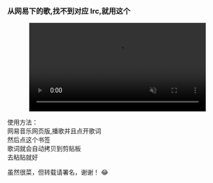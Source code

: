 ### 从网易下的歌,找不到对应 lrc,就用这个

<p style='text-align:center'>
<video   width='80%' autoplay muted controls src='https://pic.leizingyiu.net/%20bookmark%20tools_lrcFromPage.mp4'></video>
</p>

使用方法：  
网易音乐网页版,播歌并且点开歌词  
然后点这个书签    
歌词就会自动拷贝到剪贴板    
去粘贴就好  

虽然很菜，但转载请署名，谢谢！ 😂


